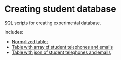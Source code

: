 # Creating student database

SQL scripts for creating experimental database.

Includes:
- [Normalized tables](./normal_form_tables.sql)
- [Table with array of student telephones and emails](./student_array_table.sql)
- [Table with json of student telephones and emails](./student_json_table.sql)
